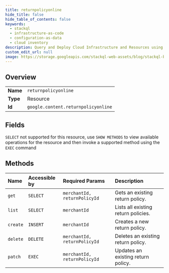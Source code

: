 ```yaml
---
title: returnpolicyonline
hide_title: false
hide_table_of_contents: false
keywords:
  - stackql
  - infrastructure-as-code
  - configuration-as-data
  - cloud inventory
description: Query and Deploy Cloud Infrastructure and Resources using SQL
custom_edit_url: null
image: https://storage.googleapis.com/stackql-web-assets/blog/stackql-blog-post-featured-image.png
---
```

  
    

## Overview
<table><tbody>
<tr><td><b>Name</b></td><td><code>returnpolicyonline</code></td></tr>
<tr><td><b>Type</b></td><td>Resource</td></tr>
<tr><td><b>Id</b></td><td><code>google.content.returnpolicyonline</code></td></tr>
</tbody></table>

## Fields
`SELECT` not supported for this resource, use `SHOW METHODS` to view available operations for the resource and then invoke a supported method using the `EXEC` command  
## Methods
| Name | Accessible by | Required Params | Description |
|:-----|:--------------|:----------------|:------------|
| `get` | `SELECT` | `merchantId, returnPolicyId` | Gets an existing return policy. |
| `list` | `SELECT` | `merchantId` | Lists all existing return policies. |
| `create` | `INSERT` | `merchantId` | Creates a new return policy. |
| `delete` | `DELETE` | `merchantId, returnPolicyId` | Deletes an existing return policy. |
| `patch` | `EXEC` | `merchantId, returnPolicyId` | Updates an existing return policy. |
